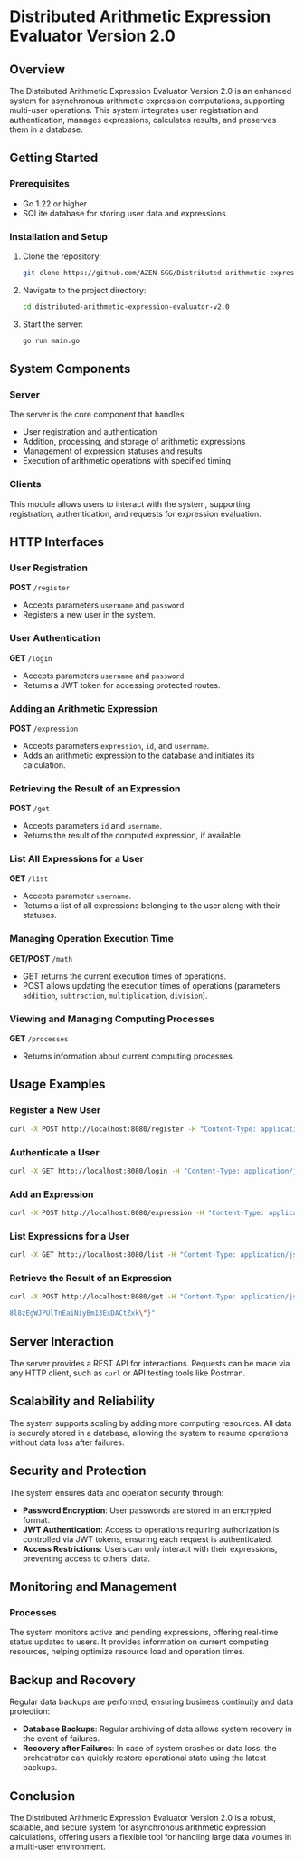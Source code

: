 # Distributed Arithmetic Expression Evaluator Version 2.0

## Overview

The Distributed Arithmetic Expression Evaluator Version 2.0 is an enhanced system for asynchronous arithmetic expression computations, supporting multi-user operations. This system integrates user registration and authentication, manages expressions, calculates results, and preserves them in a database.

## Getting Started

### Prerequisites

- Go 1.22 or higher
- SQLite database for storing user data and expressions

### Installation and Setup

1. Clone the repository:
   ```bash
   git clone https://github.com/AZEN-SGG/Distributed-arithmetic-expression-evaluator-version-2.0.git
   ```
2. Navigate to the project directory:
   ```bash
   cd distributed-arithmetic-expression-evaluator-v2.0
   ```
3. Start the server:
   ```bash
   go run main.go
   ```

## System Components

### Server

The server is the core component that handles:
- User registration and authentication
- Addition, processing, and storage of arithmetic expressions
- Management of expression statuses and results
- Execution of arithmetic operations with specified timing

### Clients

This module allows users to interact with the system, supporting registration, authentication, and requests for expression evaluation.

## HTTP Interfaces

### User Registration
**POST** `/register`
- Accepts parameters `username` and `password`.
- Registers a new user in the system.

### User Authentication
**GET** `/login`
- Accepts parameters `username` and `password`.
- Returns a JWT token for accessing protected routes.

### Adding an Arithmetic Expression
**POST** `/expression`
- Accepts parameters `expression`, `id`, and `username`.
- Adds an arithmetic expression to the database and initiates its calculation.

### Retrieving the Result of an Expression
**POST** `/get`
- Accepts parameters `id` and `username`.
- Returns the result of the computed expression, if available.

### List All Expressions for a User
**GET** `/list`
- Accepts parameter `username`.
- Returns a list of all expressions belonging to the user along with their statuses.

### Managing Operation Execution Time
**GET/POST** `/math`
- GET returns the current execution times of operations.
- POST allows updating the execution times of operations (parameters `addition`, `subtraction`, `multiplication`, `division`).

### Viewing and Managing Computing Processes
**GET** `/processes`
- Returns information about current computing processes.

## Usage Examples

### Register a New User
```bash
curl -X POST http://localhost:8080/register -H "Content-Type: application/json" -d "{\"username\":\"user1\", \"password\":\"pass123\"}"
```

### Authenticate a User
```bash
curl -X GET http://localhost:8080/login -H "Content-Type: application/json" -d "{\"username\":\"user1\", \"password\":\"pass123\"}"
```

### Add an Expression
```bash
curl -X POST http://localhost:8080/expression -H "Content-Type: application/json" -d "{\"username\":\"user1\", \"id\":\"user_id_123\", \"content\":\"2 + 2\", \"token\":\"eyJhbGciOiJIUzI1NiIsInR5cCI6IkpXVCJ9.eyJuYW1lIjoidXNlcjEiLCJwYXNzd29yZCI6InBhc3MxMjMifQ.l_K3jRZhOYg8l8zEgWJPUlTnEaiNiyBm13ExDACtZxk\"}"
```

### List Expressions for a User
```bash
curl -X GET http://localhost:8080/list -H "Content-Type: application/json" -d "{\"username\":\"user1\", \"token\":\"eyJhbGciOiJIUzI1NiIsInR5cCI6IkpXVCJ9.eyJuYW1lIjoidXNlcjEiLCJwYXNzd29yZCI6InBhc3MxMjMifQ.l_K3jRZhOYg8l8zEgWJPUlTnEaiNiyBm13ExDACtZxk\"}"
```

### Retrieve the Result of an Expression
```bash
curl -X POST http://localhost:8080/get -H "Content-Type: application/json" -d "{\"username\":\"user1\", \"id\":\"user_id_123\", \"token\":\"eyJhbGciOiJIUzI1NiIsInR5cCI6IkpXVCJ9.eyJuYW1lIjoidXNlcjEiLCJwYXNzd29yZCI6InBhc3MxMjMifQ.l_K3jRZhOYg

8l8zEgWJPUlTnEaiNiyBm13ExDACtZxk\"}"
```

## Server Interaction

The server provides a REST API for interactions. Requests can be made via any HTTP client, such as `curl` or API testing tools like Postman.

## Scalability and Reliability

The system supports scaling by adding more computing resources. All data is securely stored in a database, allowing the system to resume operations without data loss after failures.

## Security and Protection

The system ensures data and operation security through:
- **Password Encryption**: User passwords are stored in an encrypted format.
- **JWT Authentication**: Access to operations requiring authorization is controlled via JWT tokens, ensuring each request is authenticated.
- **Access Restrictions**: Users can only interact with their expressions, preventing access to others' data.

## Monitoring and Management

### Processes
The system monitors active and pending expressions, offering real-time status updates to users. It provides information on current computing resources, helping optimize resource load and operation times.

## Backup and Recovery

Regular data backups are performed, ensuring business continuity and data protection:
- **Database Backups**: Regular archiving of data allows system recovery in the event of failures.
- **Recovery after Failures**: In case of system crashes or data loss, the orchestrator can quickly restore operational state using the latest backups.

## Conclusion

The Distributed Arithmetic Expression Evaluator Version 2.0 is a robust, scalable, and secure system for asynchronous arithmetic expression calculations, offering users a flexible tool for handling large data volumes in a multi-user environment.